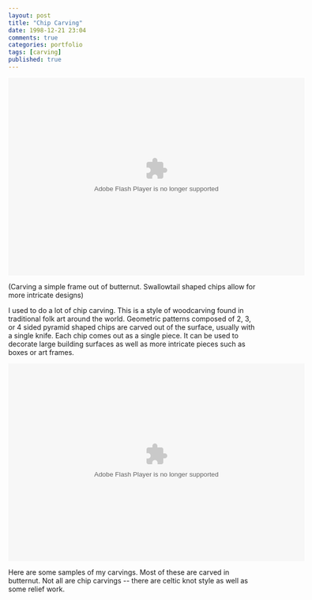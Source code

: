 ```yaml
---
layout: post
title: "Chip Carving"
date: 1998-12-21 23:04
comments: true
categories: portfolio
tags: [carving] 
published: true
---
```




<embed id="chipcarving" type="application/x-shockwave-flash" src="https://picasaweb.google.com/s/c/bin/slideshow.swf" width="600" height="400" flashvars="host=picasaweb.google.com&hl=en_US&feat=flashalbum&RGB=0x000000&feed=https%3A%2F%2Fpicasaweb.google.com%2Fdata%2Ffeed%2Fapi%2Fuser%2F118205347316414616442%2Falbumid%2F5692876210570924801%3Falt%3Drss%26kind%3Dphoto%26authkey%3DGv1sRgCJTO4MHytYUG%26hl%3Den_US" pluginspage="http://www.macromedia.com/go/getflashplayer"></embed>

(Carving a simple frame out of butternut. Swallowtail shaped chips allow for more intricate designs)

I used to do a lot of chip carving. This is a style of woodcarving found in traditional folk art around the world.  Geometric patterns composed of 2, 3, or 4 sided pyramid shaped chips are carved out of the surface, usually with a single knife.  Each chip comes out as a single piece. It can be used to decorate large building surfaces as well as more intricate pieces such as boxes or art frames. 

<!--MORE-->

<embed id="more carvings" type="application/x-shockwave-flash" src="https://picasaweb.google.com/s/c/bin/slideshow.swf" width="600" height="400" flashvars="host=picasaweb.google.com&hl=en_US&feat=flashalbum&RGB=0x000000&feed=https%3A%2F%2Fpicasaweb.google.com%2Fdata%2Ffeed%2Fapi%2Fuser%2F118205347316414616442%2Falbumid%2F5692893966381015649%3Falt%3Drss%26kind%3Dphoto%26authkey%3DGv1sRgCLeHqerZmfzhNg%26hl%3Den_US" pluginspage="http://www.macromedia.com/go/getflashplayer"></embed>

Here are some samples of my carvings. Most of these are carved in butternut.  Not all are chip carvings -- there are celtic knot style as well as some relief work. 